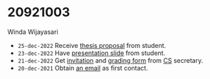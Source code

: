 # 20921003
Winda Wijayasari

+ `25-dec-2022` Receive [thesis proposal](https://osf.io/3n5v2) from student.
+ `23-dec-2022` Have [presentation slide](https://osf.io/2gq8f) from student.
+ `21-dec-2022` Get [invitation](https://osf.io/mue9s) and [grading form](https://osf.io/5f2m8) from [CS](https://csx.itb.ac.id/) secretary.
+ `20-dec-2021` Obtain [an email](https://osf.io/zxeu5) as first contact.
